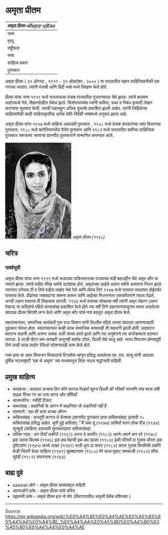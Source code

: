 # अमृता प्रीतम

| अमृता प्रीतम ਅੰਮ੍ਰਿਤਾ ਪ੍ਰੀਤਮ |
| --- |
| जन्म |
| मृत्यू |
| राष्ट्रीयत्व |
| भाषा |
| साहित्य प्रकार |
| पुरस्कार |

अमृता प्रीतम ( ३१ ऑगस्ट , १९१९ - ३१ ऑक्टोबर , २००५ ) या भारतातील महान साहित्यिकांपैकी एक गणल्या जातात. त्यांनी पंजाबी आणि हिंदी भाषां मध्ये लिखाण केले होते.

प्रीतम यांचा जन्म १९१९ मध्ये भारतातल्या पंजाब राज्यातील गुजरानवाला येथे झाला. त्यांचे बालपण लाहोरमध्ये गेले. शिक्षणदेखील तेथेच झाले. किशोरावस्थेत त्यांनी कविता, कथा व निबंध इत्यादी लेखन करण्यास सुरुवात केली. त्यांची पन्नासहून अधिक पुस्तके प्रकाशित झाली आहेत. त्यांनी लिहिलेल्या साहित्यापैकी काही साहित्यकृतींचा अनेक देशी-विदेशी भाषांमध्ये अनुवाद झाला आहे.

अमृता प्रीतम यांना १९५७ मध्ये साहित्य अकादमी पुरस्कार , १९५८ मध्ये पंजाब सरकारच्या भाषा विभागाचा पुरस्कार, १९८८ मध्ये बल्गेरियामधील वैरोव पुरस्कार आणि १९८२ मध्ये भारतातील सर्वोच्च साहित्यिक पुरस्कार समजल्या जाणाऱ्या ज्ञानपीठ पुरस्काराने सन्मानित करण्यात आले.

![](../../images/51dc6f81fb35775b.jpg)
*अमृता प्रीतम (१९४८)*

## चरित्र

### पार्श्वभूमी

अमृता प्रीतम यांचा जन्म १९१९ मध्ये सध्याच्या पाकिस्तानच्या पंजाबच्या मंडी बहाउद्दीन येथे अमृत कौर या नावाने झाला. त्यांचे वडील शीख धर्माचे उपदेशक होते. अमृताच्या आईचे अकरा वर्षांचे असताना निधन झाले. त्यानंतर लगेचच ती व तिचे वडील लाहोर येथे गेले आणि तेथेच तिने १९४७ मध्ये भारतात स्थलांतर होईपर्यंत वास्तव्य केले. प्रौढांच्या जबाबदाऱ्या सामना करून आणि आईच्या निधनानंतर एकाकीपणाने त्याला वेढले, अगदी लहान वयातच ती लिहायला लागली. १९३६ मध्ये वयाच्या सोळाव्या वर्षी त्यांनी अमृत लेहरन (अमर वेव्हज) या कवितांचे पहिले काव्यसंग्रह प्रकाशित केले होते ज्या वर्षी तिने लहानपणापासूनच व्यस्त असलेल्या संपादक प्रीतम सिंगशी लग्न केले आणि अमृत कौर यांचे नाव बदलून अमृता प्रीतम केले.

स्वातंत्र्यानंतर, सामाजिक कार्यकर्ते गुरू राधा किशन यांनी दिल्लीत पहिले जनता ग्रंथालय आणण्यासाठी पुढाकार घेतला होता. स्वातंत्र्यानंतर काही काळ सामाजिक कामातही ती सहभागी झाली होती. उद्घाटन बलराज साहनी आणि अरुणा असफ अली यांच्या हस्ते झाले आणि त्या अनुषंगाने त्या कार्यक्रमाला हातभार लागला. हे स्टडी सेंटर कम लायब्ररी अजूनही क्लॉक टॉवर, दिल्ली येथे चालू आहे. भारत विभाजन होण्यापूर्वी तिने काही काळ लाहोर रेडिओ स्टेशनवरही काम केले होते.

गरम हावा या अमर विभाजन चित्रपटाचे दिग्दर्शक म्हणून प्रसिद्ध असलेल्या एम. एस. सत्यू यांनी आपल्या दुर्मिळ नाट्यसृष्टी 'एक थे अमृता' च्या माध्यमातून तिला नाट्य श्रद्धांजली वाहिली.

## प्रमुख साहित्य

- कादंबऱ्या : अदालत उन्चास दिन कोरे कागज़ तेरहवॉं सूरज दिल्ली की गलियॉं नागमणि पांच बरस लंबी सड़क पिंजर रंग का पत्ता सागर और सीपियॉं
- आत्मचरित्र : रसीदी टिकट
- कथासंग्रह : कहानियों के आंगन में कहानियां जो कहानियॉं नहीं हैं
- संस्मरणें : एक थी सारा कच्चा ऑंगन
- कवितासंग्रह : कस्तुरी कागज ते कॅनवस (ज्ञानपीठ पुरस्कार प्राप्त कवितासंग्रह) इत्यादी १८ कवितासंग्रह प्रसिद्ध आहेत. चुनी हुई कविताएॅं मैं जमा तूं (१९७७) लामियॉं वतन लोक पीड (१९४४) सुनहुडे (साहित्य अकादमी पुरस्कारप्राप्त कवितासंग्रह)
- ललित गद्‍य : अग दियॉं लकीरॉं (१९६९) अज्ज दे काफीर (१९८२) अपने-अपने चार वरे (१९७८) इक उदास किताब (१९७६) इक हथ मेहन्दी इक हथ छल्ला (१९८०) इकी पत्तियॉं दा गुलाब औरतः इक दृष्टिकोण (१९७५) कच्चे अखर (१९७९) कडी धुप्प दा सफर (१९८२) काला गुलाब किरमिची लकीरें केडी जिंदगी केडा साहित्य (१९७९) मुहब्बतनामा (१९८०) मेरे काल मुकट समकाली (१९८०) शौक सुरेही (१९८१) सफरनामा (१९७३)

## बाह्य दुवे

- sawnet.ऑर्ग - अमृता प्रीतम यांच्याबद्दल माहिती
- अपनाऑर्ग.कॉम - अमृता प्रीतम यांचे चरित्र
- रझारुमी.कॉम - अमृता प्रीतम इज नो मोर (विदागारातील आवृत्ती वेबॅक मशिनवर )

---
Source: https://mr.wikipedia.org/wiki/%E0%A4%85%E0%A4%AE%E0%A5%83%E0%A4%A4%E0%A4%BE_%E0%A4%AA%E0%A5%8D%E0%A4%B0%E0%A5%80%E0%A4%A4%E0%A4%AE
